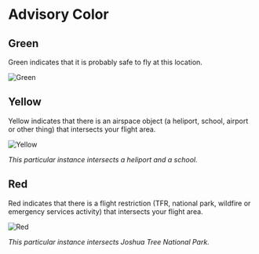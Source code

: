 Advisory Color
===

## Green
Green indicates that it is probably safe to fly at this location.

![Green](http://i.imgur.com/aLHRLnT.png)

## Yellow
Yellow indicates that there is an airspace object (a heliport, school, airport or other thing) that intersects your flight area.

![Yellow](http://i.imgur.com/RXGUAFr.png)

*This particular instance intersects a heliport and a school.*

## Red
Red indicates that there is a flight restriction (TFR, national park, wildfire or emergency services activity) that intersects your flight area.

![Red](http://i.imgur.com/V0VICwN.png)

*This particular instance intersects Joshua Tree National Park.*